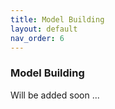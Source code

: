 ```yaml
---
title: Model Building
layout: default
nav_order: 6
---
```


### Model Building
Will be added soon ...
